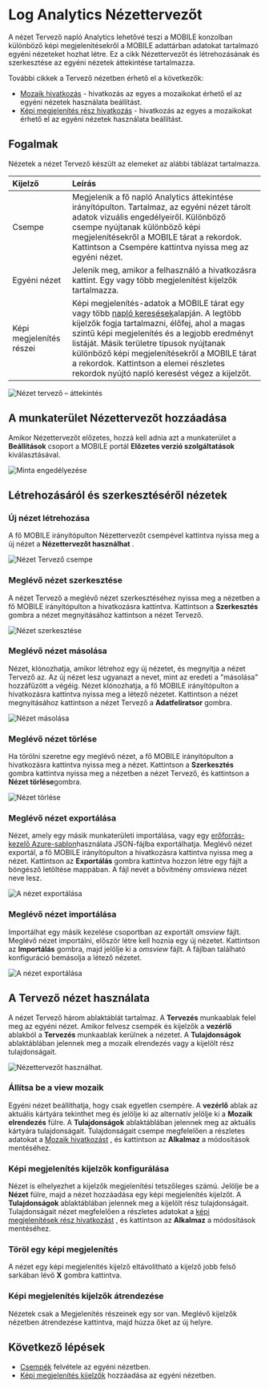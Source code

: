 <properties
    pageTitle="Jelentkezzen Analytics Nézettervezőt |} Microsoft Azure"
    description="A napló Analytics Nézettervezőt lehetővé teszi a MOBILE konzolban különböző képi megjelenítésekről a MOBILE adattárban adatokat tartalmazó egyéni nézeteket hozhat létre. Ez a cikk Nézettervezőt és létrehozásának és szerkesztése az egyéni nézetek áttekintése tartalmazza."
    services="log-analytics"
    documentationCenter=""
    authors="bwren"
    manager="jwhit"
    editor=""/>

<tags
    ms.service="log-analytics"
    ms.workload="na"
    ms.tgt_pltfrm="na"
    ms.devlang="na"
    ms.topic="article"
    ms.date="09/27/2016"
    ms.author="bwren"/>

# <a name="log-analytics-view-designer"></a>Log Analytics Nézettervezőt
A nézet Tervező napló Analytics lehetővé teszi a MOBILE konzolban különböző képi megjelenítésekről a MOBILE adattárban adatokat tartalmazó egyéni nézeteket hozhat létre. Ez a cikk Nézettervezőt és létrehozásának és szerkesztése az egyéni nézetek áttekintése tartalmazza.

További cikkek a Tervező nézetben érhető el a következők:

- [Mozaik hivatkozás](log-analytics-view-designer-tiles.md) - hivatkozás az egyes a mozaikokat érhető el az egyéni nézetek használata beállítást. 
- [Képi megjelenítés rész hivatkozás](log-analytics-view-designer-parts.md) - hivatkozás az egyes a mozaikokat érhető el az egyéni nézetek használata beállítást. 


## <a name="concepts"></a>Fogalmak
Nézetek a nézet Tervező készült az elemeket az alábbi táblázat tartalmazza.

| Kijelző | Leírás |
|:--|:--|
| Csempe | Megjelenik a fő napló Analytics áttekintése irányítópulton.  Tartalmaz, az egyéni nézet tárolt adatok vizuális engedélyeiről.  Különböző csempe nyújtanak különböző képi megjelenítésekről a MOBILE tárat a rekordok.  Kattintson a Csempére kattintva nyissa meg az egyéni nézet. |
| Egyéni nézet | Jelenik meg, amikor a felhasználó a hivatkozásra kattint.  Egy vagy több megjelenítést kijelzők tartalmazza. |
| Képi megjelenítés részei | Képi megjelenítés-adatok a MOBILE tárat egy vagy több [napló keresések](log-analytics-log-searches.md)alapján.  A legtöbb kijelzők fogja tartalmazni, élőfej, ahol a magas szintű képi megjelenítés és a legjobb eredményt listáját.  Másik területre típusok nyújtanak különböző képi megjelenítésekről a MOBILE tárat a rekordok.  Kattintson a elemei részletes rekordok nyújtó napló keresést végez a kijelzőt. |

![Nézet tervező – áttekintés](media/log-analytics-view-designer/overview.png)

## <a name="add-view-designer-to-your-workspace"></a>A munkaterület Nézettervezőt hozzáadása
Amikor Nézettervezőt előzetes, hozzá kell adnia azt a munkaterület a **Beállítások** csoport a MOBILE portál **Előzetes verzió szolgáltatások** kiválasztásával.

![Minta engedélyezése](media/log-analytics-view-designer/preview.png)

## <a name="creating-and-editing-views"></a>Létrehozásáról és szerkesztéséről nézetek

### <a name="create-a-new-view"></a>Új nézet létrehozása
A fő MOBILE irányítópulton Nézettervezőt csempével kattintva nyissa meg a új nézet a **Nézettervezőt használhat** .

![Nézet Tervező csempe](media/log-analytics-view-designer/view-designer-tile.png)

### <a name="edit-an-existing-view"></a>Meglévő nézet szerkesztése
A nézet Tervező a meglévő nézet szerkesztéséhez nyissa meg a nézetben a fő MOBILE irányítópulton a hivatkozásra kattintva.  Kattintson a **Szerkesztés** gombra a nézet megnyitásához kattintson a nézet Tervező.

![Nézet szerkesztése](media/log-analytics-view-designer/menu-edit.png)

### <a name="clone-an-existing-view"></a>Meglévő nézet másolása
Nézet, klónozhatja, amikor létrehoz egy új nézetet, és megnyitja a nézet Tervező az.  Az új nézet lesz ugyanazt a nevet, mint az eredeti a "másolása" hozzáfűzött a végéig.  Nézet klónozhatja, a fő MOBILE irányítópulton a hivatkozásra kattintva nyissa meg a létező nézetet.  Kattintson a nézet megnyitásához kattintson a nézet Tervező a **Adatfeliratsor** gombra.

![Nézet másolása](media/log-analytics-view-designer/edit-menu-clone.png)

### <a name="delete-an-existing-view"></a>Meglévő nézet törlése
Ha törölni szeretne egy meglévő nézet, a fő MOBILE irányítópulton a hivatkozásra kattintva nyissa meg a nézet.  Kattintson a **Szerkesztés** gombra kattintva nyissa meg a nézetben a nézet Tervező, és kattintson a **Nézet törlése**gombra.

![Nézet törlése](media/log-analytics-view-designer/edit-menu-delete.png)

### <a name="export-an-existing-view"></a>Meglévő nézet exportálása
Nézet, amely egy másik munkaterületi importálása, vagy egy [erőforrás-kezelő Azure-sablon](../resource-group-authoring-templates.md)használata JSON-fájlba exportálhatja.  Meglévő nézet exportál, a fő MOBILE irányítópulton a hivatkozásra kattintva nyissa meg a nézet.  Kattintson az **Exportálás** gombra kattintva hozzon létre egy fájlt a böngésző letöltése mappában.  A fájl nevét a bővítmény *omsview*a nézet neve lesz.

![A nézet exportálása](media/log-analytics-view-designer/edit-menu-export.png)

### <a name="import-an-existing-view"></a>Meglévő nézet importálása
Importálhat egy másik kezelése csoportban az exportált *omsview* fájlt.  Meglévő nézet importálni, először létre kell hoznia egy új nézetet.  Kattintson az **Importálás** gombra, majd jelölje ki a *omsview* fájlt.  A fájlban található konfiguráció bemásolja a létező nézetet.

![A nézet exportálása](media/log-analytics-view-designer/edit-menu-import.png)

## <a name="working-with-view-designer"></a>A Tervező nézet használata
A nézet Tervező három ablaktáblát tartalmaz.  A **Tervezés** munkaablak felel meg az egyéni nézet.  Amikor felvesz csempék és kijelzők a **vezérlő** ablakból a **Tervezés** munkaablak kerülnek a nézetet.  A **Tulajdonságok** ablaktáblában jelennek meg a mozaik elrendezés vagy a kijelölt rész tulajdonságait.

![Nézettervezőt használhat.](media/log-analytics-view-designer/view-designer-screenshot.png)

### <a name="configure-view-tile"></a>Állítsa be a view mozaik
Egyéni nézet beállíthatja, hogy csak egyetlen csempére.  A **vezérlő** ablak az aktuális kártyára tekinthet meg és jelölje ki az alternatív jelölje ki a **Mozaik elrendezés** fülre.  A **Tulajdonságok** ablaktáblában jelennek meg az aktuális kártyára tulajdonságait.  Tulajdonságait csempe megfelelően a részletes adatokat a [Mozaik hivatkozást](log-analytics-view-designer-tiles.md) , és kattintson az **Alkalmaz** a módosítások mentéséhez.

### <a name="configure-visualization-parts"></a>Képi megjelenítés kijelzők konfigurálása
Nézet is elhelyezhet a kijelzők megjelenítési tetszőleges számú.  Jelölje be a **Nézet** fülre, majd a nézet hozzáadása egy képi megjelenítés kijelzőt.  A **Tulajdonságok** ablaktáblában jelennek meg a kijelölt rész tulajdonságait.  Tulajdonságait nézet megfelelően a részletes adatokat a [képi megjelenítések rész hivatkozást](log-analytics-view-designer-parts.md) , és kattintson az **Alkalmaz** a módosítások mentéséhez.

### <a name="delete-a-visualization-part"></a>Töröl egy képi megjelenítés
A nézet egy képi megjelenítés kijelző eltávolítható a kijelző jobb felső sarkában lévő **X** gombra kattintva.

### <a name="rearrange-visualization-parts"></a>Képi megjelenítés kijelzők átrendezése
Nézetek csak a Megjelenítés részeinek egy sor van.  Meglévő kijelzők nézetben átrendezése kattintva, majd húzza őket az új helyre.


## <a name="next-steps"></a>Következő lépések

- [Csempék](log-analytics-view-designer-tiles.md) felvétele az egyéni nézetben.
- [Képi megjelenítés kijelzők](log-analytics-view-designer-parts.md) hozzáadása az egyéni nézetben.
